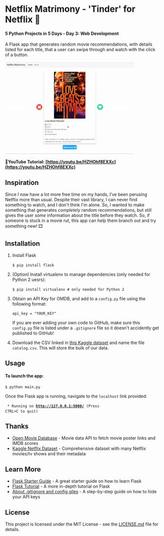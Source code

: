 # Netflix Matrimony - 'Tinder' for Netflix 🍿
#### 5 Python Projects in 5 Days - Day 3: Web Development

A Flask app that generates random movie recommendations, with details listed for each title, that a user can swipe through and watch with the click of a button.

![app demo](/3_webdev/demo.gif)

**📸YouTube Tutorial: [https://youtu.be/HZHOhf8EXXc](https://youtu.be/HZHOhf8EXXc)**

## Inspiration
Since I now have a lot more free time on my hands, I’ve been perusing Netflix more than usual. Despite their vast library, I can never find something to watch, and I don't think I'm alone. So, I wanted to make something that generates *completely* random recommendations, but still gives the user *some* information about the title before they watch. So, if someone is stuck in a movie rut, this app can help them branch out and try something new! 🎞

## Installation
1. Install Flask

    ```$ pip install flask```
2. (Option) Install virtualenv to manage dependencies (only needed for Python 2 uesrs):

    ```$ pip install virtualenv # only needed for Python 2```

3. Obtain an API Key for OMDB, and add to a `config.py` file using the following format:

    ```
    api_key = "YOUR_KEY"
    ```
    If you are ever adding your own code to GitHub, make sure this `config.py` file is listed under a `.gitignore` file so it doesn't accidently get published to GitHub!

4. Download the CSV linked in [this Kaggle dataset](https://www.kaggle.com/shivamb/netflix-shows) and name the file `catalog.csv`. This will store the bulk of our data.


## Usage
#### To launch the app:
    $ python main.py

Once the Flask app is running, navigate to the `localhost` link provided:

<code> * Running on <b>http://127.0.0.1:5000/</b> (Press CTRL+C to quit)</code>


## Thanks

* [Open Movie Database](http://www.omdbapi.com/) - Movie data API to fetch movie poster links and IMDB scores
* [Kaggle Netflix Dataset](https://www.kaggle.com/shivamb/netflix-shows) - Comprehensive dataset with many Netflix movies/tv shows and their metadata

## Learn More

* [Flask Starter Guide](https://www.freecodecamp.org/news/how-to-build-a-web-application-using-flask-and-deploy-it-to-the-cloud-3551c985e492/) - A great starter guide on how to learn Flask
* [Flask Tutorial](https://blog.miguelgrinberg.com/post/the-flask-mega-tutorial-part-i-hello-world) - A more in-depth tutorial on Flask
* [About .gitignore and config giles](https://medium.com/black-tech-diva/hide-your-api-keys-7635e181a06c) - A step-by-step guide on how to hide your API keys

## License

This project is licensed under the MIT License - see the [LICENSE.md](https://github.com/harshibar/5-python-projects/blob/master/LICENSE) file for details.
